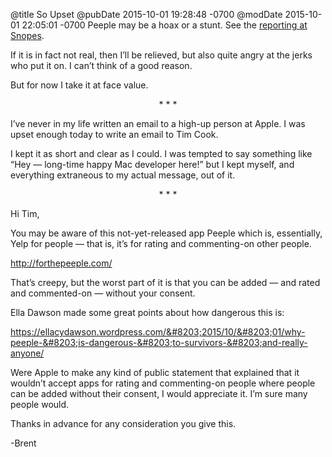@title So Upset
@pubDate 2015-10-01 19:28:48 -0700
@modDate 2015-10-01 22:05:01 -0700
Peeple may be a hoax or a stunt. See the <a href="http://m.snopes.com/2015/10/01/peeple/">reporting at Snopes</a>.

If it is in fact not real, then I’ll be relieved, but also quite angry at the jerks who put it on. I can’t think of a good reason.

But for now I take it at face value.

<p style="text-align:center">* * *</p>

I’ve never in my life written an email to a high-up person at Apple. I was upset enough today to write an email to Tim Cook.

I kept it as short and clear as I could. I was tempted to say something like “Hey — long-time happy Mac developer here!” but I kept myself, and everything extraneous to my actual message, out of it.

<p style="text-align:center">* * *</p>

Hi Tim,

You may be aware of this not-yet-released app Peeple which is, essentially, Yelp for people — that is, it’s for rating and commenting-on other people.

<a href="http://forthepeeple.com/">http://forthepeeple.com/</a>

That’s creepy, but the worst part of it is that you can be added — and rated and commented-on — without your consent.

Ella Dawson made some great points about how dangerous this is:

<a href="https://ellacydawson.wordpress.com/&#8203;2015/10/01/why-peeple-is-dangerous-to-survivors-and-really-anyone/">https://ellacydawson.wordpress.com/&#8203;2015/10/&#8203;01/why-peeple-&#8203;is-dangerous-&#8203;to-survivors-&#8203;and-really-anyone/</a>

Were Apple to make any kind of public statement that explained that it wouldn’t accept apps for rating and commenting-on people where people can be added without their consent, I would appreciate it. I’m sure many people would.

Thanks in advance for any consideration you give this.

-Brent
